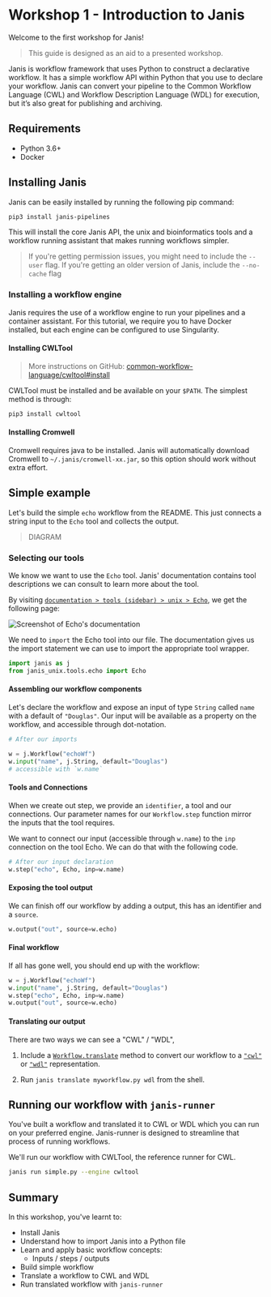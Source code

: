 # Workshop 1 - Introduction to Janis

Welcome to the first workshop for Janis! 

> This guide is designed as an aid to a presented workshop.

Janis is workflow framework that uses Python to construct a declarative workflow. It has a simple workflow API within Python that you use to declare your workflow. Janis can convert your pipeline to the Common Workflow Language (CWL) and Workflow Description Language (WDL) for execution, but it’s also great for publishing and archiving.

## Requirements

- Python 3.6+
- Docker 

## Installing Janis

Janis can be easily installed by running the following pip command:

```bash
pip3 install janis-pipelines
```

This will install the core Janis API, the unix and bioinformatics tools and a workflow running assistant that makes running workflows simpler.

> If you're getting permission issues, you might need to include the `--user` flag. If you're getting an older version of Janis, include the `--no-cache` flag

### Installing a workflow engine

Janis requires the use of a workflow engine to run your pipelines and a container assistant. For this tutorial, we require you to have Docker installed, but each engine can be configured to use Singularity.

#### Installing CWLTool

> More instructions on GitHub: [common-workflow-language/cwltool#install](https://github.com/common-workflow-language/cwltool#install)

CWLTool must be installed and be available on your `$PATH`. The simplest method is through:

```bash
pip3 install cwltool
```

#### Installing Cromwell

Cromwell requires java to be installed. Janis will automatically download Cromwell to `~/.janis/cromwell-xx.jar`, so this option should work without extra effort.


## Simple example

Let's build the simple `echo` workflow from the README. This just connects a string input to the `Echo` tool and collects the output.

> DIAGRAM

### Selecting our tools

We know we want to use the `Echo` tool. Janis' documentation contains tool descriptions we can consult to learn more about the tool. 

By visiting [`documentation > tools (sidebar) > unix > Echo`](https://janis.readthedocs.io/en/latest/tools/unix/echo.html), we get the following page:

![Screenshot of Echo's documentation](/resources/echo-docs.png)

We need to `import` the Echo tool into our file. The documentation gives us the import statement we can use to import the appropriate tool wrapper.

```python
import janis as j
from janis_unix.tools.echo import Echo
```

#### Assembling our workflow components

Let's declare the workflow and expose an input of type `String` called `name` with a default of `"Douglas"`. Our input will be available as a property on the workflow, and accessible through dot-notation.

```python
# After our imports

w = j.Workflow("echoWf")
w.input("name", j.String, default="Douglas")
# accessible with `w.name`
```

#### Tools and Connections

When we create out step, we provide an `identifier`, a tool and our connections. Our parameter names for our `Workflow.step` function mirror the inputs that the tool requires.

We want to connect our input (accessible through `w.name`) to the `inp` connection on the tool Echo. We can do that with the following code.

```python
# After our input declaration
w.step("echo", Echo, inp=w.name)
```

#### Exposing the tool output

We can finish off our workflow by adding a output, this has an identifier and a `source`.

```python
w.output("out", source=w.echo)
```

#### Final workflow

If all has gone well, you should end up with the workflow:

```python
w = j.Workflow("echoWf")
w.input("name", j.String, default="Douglas")
w.step("echo", Echo, inp=w.name)
w.output("out", source=w.echo)
```

#### Translating our output

There are two ways we can see a "CWL" / "WDL", 

1. Include a  [`Workflow.translate`](https://janis.readthedocs.io/en/latest/references/workflow.html#janis.Workflow.translate) method to convert our workflow to a [`"cwl"`](https://janis.readthedocs.io/en/latest/references/cwl.html) or [`"wdl"`](https://janis.readthedocs.io/en/latest/references/wdl.html) representation. 

2. Run `janis translate myworkflow.py wdl` from the shell.


## Running our workflow with `janis-runner`

You've built a workflow and translated it to CWL or WDL which you can run on your preferred engine. Janis-runner is designed to streamline that process of running workflows.

We'll run our workflow with CWLTool, the reference runner for CWL.

```bash
janis run simple.py --engine cwltool
```


## Summary

In this workshop, you've learnt to:

- Install Janis
- Understand how to import Janis into a Python file
- Learn and apply basic workflow concepts:
	- Inputs / steps / outputs
- Build simple workflow
- Translate a workflow to CWL and WDL
- Run translated workflow with `janis-runner`